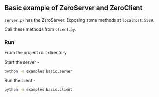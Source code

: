 ## Basic example of ZeroServer and ZeroClient

`server.py` has the ZeroServer. Exposing some methods at `localhost:5559`.

Call these methods from `client.py`.

### Run
From the project root directory

Start the server -
```bash
python -m examples.basic.server
```

Run the client -
```bash
python -m examples.basic.client
```